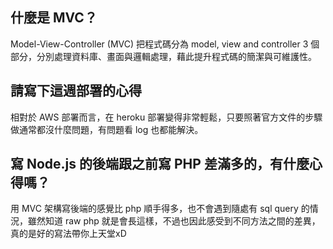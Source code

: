 ## 什麼是 MVC？

Model-View-Controller (MVC) 把程式碼分為 model, view and controller 3 個部分，分別處理資料庫、畫面與邏輯處理，藉此提升程式碼的簡潔與可維護性。

## 請寫下這週部署的心得

相對於 AWS 部署而言，在 heroku 部署變得非常輕鬆，只要照著官方文件的步驟做通常都沒什麼問題，有問題看 log 也都能解決。

## 寫 Node.js 的後端跟之前寫 PHP 差滿多的，有什麼心得嗎？

用 MVC 架構寫後端的感覺比 php 順手得多，也不會遇到隨處有 sql query 的情況，雖然知道 raw php 就是會長這樣，不過也因此感受到不同方法之間的差異，真的是好的寫法帶你上天堂xD